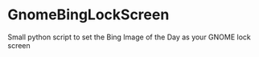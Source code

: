 # GnomeBingLockScreen
Small python script to set the Bing Image of the Day as your GNOME lock screen 
